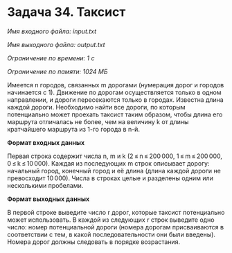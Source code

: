 #  Задача 34. Таксист

*Имя входного файла: input.txt*

*Имя выходного файла: output.txt*

*Ограничение по времени: 1 с*

*Ограничение по памяти: 1024 МБ*

Имеется n городов, связанных m дорогами (нумерация дорог и городов начинается с 1). Движение по дорогам осуществляется только в одном направлении, и дороги пересекаются только в городах. Известна длина каждой дороги. Необходимо найти все дороги, по которым потенциально может проехать таксист таким образом, чтобы длина его маршрута отличалась не более, чем на величину k от длины кратчайшего маршрута из 1-го города в n-й.


**Формат входных данных**

Первая строка содержит числa n, m и k (2 ≤ n ≤ 200 000, 1 ≤ m ≤ 200 000, 0 ≤ k ≤ 10 000). Каждая из последующих m строк описывает дорогу: начальный город, конечный город и её длина (длина каждой дороги не превосходит 10 000). Числа в строках целые и разделены одним или несколькими пробелами.

**Формат выходных данных**

В первой строке выведите число r дорог, которые таксист потенциально может использовать. В каждой из следующих r строк выведите одно число: номер потенциальной дороги (номера дорогам присваиваются в соответствии с тем, в какой последовательности они были введены). Номера дорог должны следовать в порядке возрастания.
